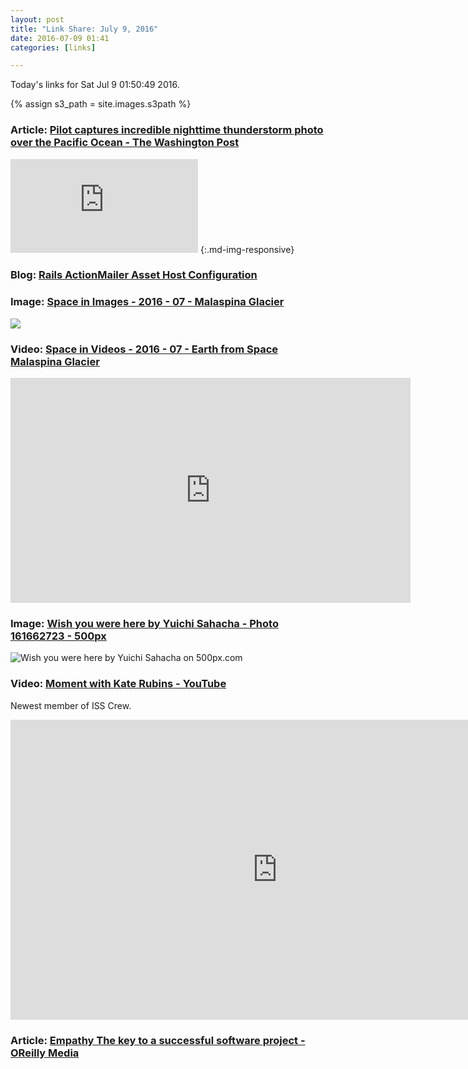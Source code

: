 ```yaml
---
layout: post
title: "Link Share: July 9, 2016"
date: 2016-07-09 01:41
categories: [links]

---
```


Today's links for Sat Jul  9 01:50:49 2016.

{% assign s3_path = site.images.s3path %}

### **Article:** [Pilot captures incredible nighttime thunderstorm photo over the Pacific Ocean - The Washington Post](https://www.washingtonpost.com/news/capital-weather-gang/wp/2016/07/05/pilot-captures-incredible-nighttime-thunderstorm-photo-over-the-pacific-ocean/)

![](https://img.washingtonpost.com/wp-apps/imrs.php?src=https://img.washingtonpost.com/blogs/capital-weather-gang/files/2016/07/ClHnIgKWYAAK0IM.jpg&w=1484)
{:.md-img-responsive}

### **Blog:** [Rails ActionMailer Asset Host Configuration](http://swaac.tamouse.org/2016/07/09/rails-action-mailer-asset-host/)

### **Image:** [Space in Images - 2016 - 07 - Malaspina Glacier](http://www.esa.int/spaceinimages/Images/2016/07/Malaspina_Glacier)

![](http://www.esa.int/var/esa/storage/images/esa_multimedia/images/2016/07/malaspina_glacier/16057451-1-eng-GB/Malaspina_Glacier_node_full_image_2.jpg)

### **Video:** [Space in Videos - 2016 - 07 - Earth from Space Malaspina Glacier](http://www.esa.int/spaceinvideos/Videos/2016/07/Earth_from_Space_Malaspina_Glacier)

<iframe src="http://www.esa.int/spaceinvideos/content/view/embedjw/472702" width="640" height="360" frameborder="0"></iframe>

### **Image:** [Wish you were here by Yuichi Sahacha - Photo 161662723 - 500px](https://500px.com/photo/161662723/wish-you-were-here-by-yuichi-sahacha?utm_campaign=wish-you-were-here-by-yuichi-sahacha&utm_medium=social&utm_source=500px)

<div class='pixels-photo'>
<p><img src='https://drscdn.500px.org/photo/161662723/m%3D900/8ac47506a91b6f181c5200a8327a9c30' alt='Wish you were here by Yuichi Sahacha on 500px.com'></p>
<a href='https://500px.com/photo/161662723/wish-you-were-here-by-yuichi-sahacha' alt='Wish you were here by Yuichi Sahacha on 500px.com'></a>
</div>
<script type='text/javascript' src='https://500px.com/embed.js'></script>

### **Video:** [Moment with Kate Rubins - YouTube](https://www.youtube.com/watch?v=3y6jNsuSrz4)

Newest member of ISS Crew.

<iframe width="853" height="480" src="https://www.youtube.com/embed/3y6jNsuSrz4?rel=0" frameborder="0" allowfullscreen></iframe>


### **Article:** [Empathy The key to a successful software project - OReilly Media](https://www.oreilly.com/ideas/empathy-the-key-to-a-successful-software-project?imm_mid=0e59fc&cmp=em-prog-na-na-newsltr_20160709)
